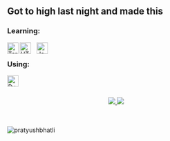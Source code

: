 ## Got to high last night and made this  <br />

### Learning:  

[<img align="left" alt="Terminal" width="26px" src="https://upload.wikimedia.org/wikipedia/commons/c/c3/Python-logo-notext.svg" />](#)
[<img align="left" alt="HTML5" width="26px" src="https://cdn.jsdelivr.net/gh/devicons/devicon/icons/html5/html5-original.svg" style="padding-right:10px;" />](#)
[<img align="left" alt="JavaScript" width="26px" src="https://cdn.jsdelivr.net/gh/devicons/devicon/icons/javascript/javascript-original.svg" style="padding-right:10px;" />](#)  

<br>

### Using:  
[<img align="left" alt="Pycharm" width="26px" src="https://cdn.jsdelivr.net/gh/devicons/devicon/icons/pycharm/pycharm-original.svg" />](#)

<br>
<br>
<br>

<div align="center">

<!--
https://github.community/t/support-theme-context-for-images-in-light-vs-dark-mode/147981/84
-->
<a href="https://github.com/PratyushBhatli/github-stats#gh-dark-mode-only">
<img src="https://github.com/PratyushBhatli/github-stats/blob/master/generated/overview.svg#gh-dark-mode-only" />
<img src="https://github.com/PratyushBhatli/github-stats/blob/master/generated/languages.svg#gh-dark-mode-only" />
</a>

</div>

<br>
<br>
<p align="left"> <img src="https://komarev.com/ghpvc/?username=pratyushbhatli&label=Views&color=blue&style=plastic" alt="pratyushbhatli" /> </p>
